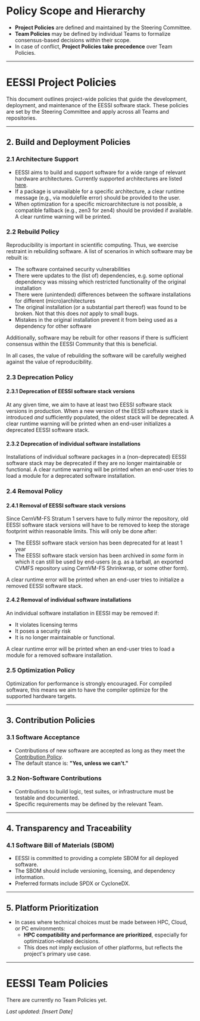 <!--
# EESSI Policies
-->

<!--
No policies have been defined (yet) ==> see draft based on the thoughts below
-->

<!--
Should we have separate policies that Teams themselves can set? I.e. distinguish Project and Team policies, where project policies are set by the Steering Committee and Team policies by the respective Teams? Team policies could be ways to formalize concensus-based decisions. Clearly, if Team policies and Project policies contract, Project policy should come first.

EESSI Policies could be things like

- Should build for all architectures
  - If something isn't available for an architecture, the end-user should be informed at runtime, e.g. through an error printed by a modulefile
  - If something cannot be optimized for a micro-architecture, do we provide a less-optimized form (e.g. doesn't build for zen4 but does for zen3, so we provide zen3)?
- Something on the fact that we try to provide a full software Bill-of-Materials for all software we deploy?
- Acceptance of new software for the EESSI repository is "Yes, unless we can't" or "Yes, as long as it meets the Contribution Policy", i.e. we'll accept _anything_ that's reasonable?
- Rebuild policy: when do we rebuild?
- Removal policy: when do we remove?
- Something on optimization?
- Something on contributions _other_ than software for the EESSI repository (i.e. build logic, test suite, build bot). Should a requirement be that we can test it? Or is this too specific and should it be Team Policy?
- Include our current Contribution Policy? Or should that be separate? (it's maybe more a Team Policy?) https://www.eessi.io/docs/adding_software/contribution_policy/
- For security-critical roles (we should define which roles are security critical!), we only adopt new people that we (i.e. at least one person in that Team) knows _personally_.
- Whenever technical choices need to be made between (optimizing for) HPC, Cloud, or a PC, we prioritize HPC usage (?). I.e. if we can choose between two implementations, and one would break usage on HPC, and another would break Cloud usage, and there is no implementation that works on both, we prioritize HPC? Or do we NOT make this explicit? Or: do we only make it explicit for _optimization_ related stuff (but not for 'it works' vs 'it does not work')?
-->

# Policy Scope and Hierarchy

- **Project Policies** are defined and maintained by the Steering Committee.
- **Team Policies** may be defined by individual Teams to formalize consensus-based decisions within their scope.
- In case of conflict, **Project Policies take precedence** over Team Policies.

---

# EESSI Project Policies

This document outlines project-wide policies that guide the development, deployment, and maintenance of the EESSI software stack. These policies are set by the Steering Committee and apply across all Teams and repositories.

---

## 2. Build and Deployment Policies

### 2.1 Architecture Support

- EESSI aims to build and support software for a wide range of relevant hardware architectures. Currently supported architectures are listed [here](../software-layer/cpu_targets.md).
- If a package is unavailable for a specific architecture, a clear runtime message (e.g., via modulefile error) should be provided to the user.
- When optimization for a specific microarchitecture is not possible, a compatible fallback (e.g., zen3 for zen4) should be provided if available. A clear runtime warning will be printed.

### 2.2 Rebuild Policy

Reproducibility is important in scientific computing. Thus, we exercise restraint in rebuilding software. A list of scenarios in which software may be rebuilt is:

- The software contained security vulnerabilities
- There were updates to the (list of) dependencies, e.g. some optional dependency was missing which restricted functionality of the original installation
- There were (unintended) differences between the software installations for different (micro)architectures
- The original installation (or a substantial part thereof) was found to be broken. Not that this does _not_ apply to small bugs.
- Mistakes in the original installation prevent it from being used as a dependency for other software

Additionally, software may be rebuilt for other reasons if there is sufficient consensus within the EESSI Community that this is beneficial.

In all cases, the value of rebuilding the software will be carefully weighed against the value of reproducibility.

### 2.3 Deprecation Policy

#### 2.3.1 Deprecation of EESSI software stack versions
At any given time, we aim to have at least two EESSI software stack versions in production. When a new version of the EESSI software stack is introduced _and_ sufficiently populated, the oldest stack will be deprecated. A clear runtime warning will be printed when an end-user initializes a deprecated EESSI software stack.

#### 2.3.2 Deprecation of individual software installations

Installations of individual software packages in a (non-deprecated) EESSI software stack may be deprecated if they are no longer maintainable or functional. A clear runtime warning will be printed when an end-user tries to load a module for a deprecated software installation.

### 2.4 Removal Policy

#### 2.4.1 Removal of EESSI software stack versions

Since CernVM-FS Stratum 1 servers have to fully mirror the repository, old EESSI software stack versions will have to be removed to keep the storage footprint within reasonable limits. This will only be done after:
- The EESSI software stack version has been deprecated for at least 1 year
- The EESSI software stack version has been archived in _some_ form in which it can still be used by end-users (e.g. as a tarball, an exported CVMFS repository using CernVM-FS Shrinkwrap, or some other form).

A clear runtime error will be printed when an end-user tries to initialize a removed EESSI software stack.

#### 2.4.2 Removal of individual software installations

An individual software installation in EESSI may be removed if:
- It violates licensing terms
- It poses a security risk
- It is no longer maintainable or functional.

A clear runtime error will be printed when an end-user tries to load a module for a removed software installation.

### 2.5 Optimization Policy

Optimization for performance is strongly encouraged. For compiled software, this means we aim to have the compiler optimize for the supported hardware targets.

---

## 3. Contribution Policies

### 3.1 Software Acceptance

- Contributions of new software are accepted as long as they meet the [Contribution Policy](https://www.eessi.io/docs/adding_software/contribution_policy/).
- The default stance is: **"Yes, unless we can't."**

### 3.2 Non-Software Contributions

- Contributions to build logic, test suites, or infrastructure must be testable and documented.
- Specific requirements may be defined by the relevant Team.

---

## 4. Transparency and Traceability

### 4.1 Software Bill of Materials (SBOM)

- EESSI is committed to providing a complete SBOM for all deployed software.
- The SBOM should include versioning, licensing, and dependency information.
- Preferred formats include SPDX or CycloneDX.

---

## 5. Platform Prioritization

- In cases where technical choices must be made between HPC, Cloud, or PC environments:
  - **HPC compatibility and performance are prioritized**, especially for optimization-related decisions.
  - This does not imply exclusion of other platforms, but reflects the project's primary use case.

---

# EESSI Team Policies

There are currently no Team Policies yet.

_Last updated: [Insert Date]_
